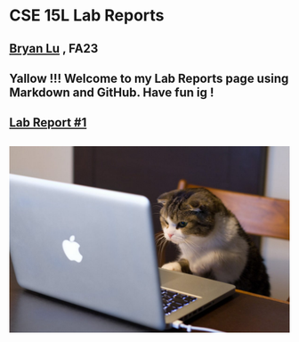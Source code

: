 # CSE 15L Lab Reports
## [Bryan Lu](https://guiuiy.github.io/cse15l-lab-reports/blu.html) , FA23

Yallow !!! Welcome to my Lab Reports page using Markdown and GitHub. Have fun ig !
---
## [Lab Report #1](https://guiuiy.github.io/cse15l-lab-reports/lab1.html#lab-report-1)
![Image](cse_15l_lab_images/compSciCat1.jpg)
---


